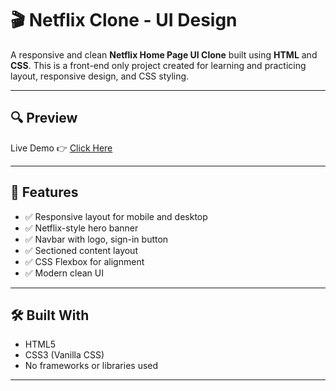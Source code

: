 # 🎬 Netflix Clone - UI Design

A responsive and clean **Netflix Home Page UI Clone** built using **HTML** and **CSS**. This is a front-end only project created for learning and practicing layout, responsive design, and CSS styling.

---

## 🔍 Preview

<!-- ![Netflix UI Screenshot](screenshot.png) <!-- Optional: Add a screenshot if you have -->

Live Demo 👉 [Click Here](https://htttpkaran.github.io/netflix-clone/) <!-- Replace with your live hosted link -->

---

## 🚀 Features

- ✅ Responsive layout for mobile and desktop
- ✅ Netflix-style hero banner
- ✅ Navbar with logo, sign-in button
- ✅ Sectioned content layout
- ✅ CSS Flexbox for alignment
- ✅ Modern clean UI

---

## 🛠️ Built With

- HTML5  
- CSS3 (Vanilla CSS)
- No frameworks or libraries used

---



